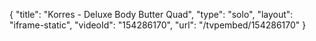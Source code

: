 {
    "title": "Korres - Deluxe Body Butter Quad",
    "type": "solo",
    "layout": "iframe-static",
    "videoId": "154286170",
    "url": "\/tvpembed\/154286170"
}